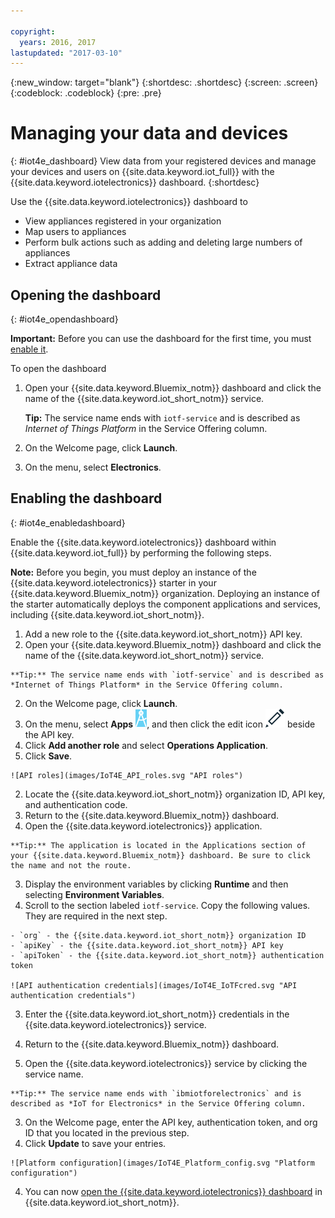 ```yaml
---

copyright:
  years: 2016, 2017
lastupdated: "2017-03-10"
---
```


<!-- Common attributes used in the template are defined as follows: -->
{:new_window: target="blank"}
{:shortdesc: .shortdesc}
{:screen: .screen}
{:codeblock: .codeblock}
{:pre: .pre}

# Managing your data and devices
{: #iot4e_dashboard}
View data from your registered devices and manage your devices and users on
{{site.data.keyword.iot_full}} with the {{site.data.keyword.iotelectronics}} dashboard.
{:shortdesc}

Use the {{site.data.keyword.iotelectronics}} dashboard to
- View appliances registered in your organization
- Map users to appliances
- Perform bulk actions such as adding and deleting large numbers of appliances
- Extract appliance data

## Opening the dashboard
{: #iot4e_opendashboard}

**Important:** Before you can use the dashboard for the first time, you must [enable it](#iot4e_enabledashboard).

To open the dashboard
1. Open your {{site.data.keyword.Bluemix_notm}} dashboard and click the name of the {{site.data.keyword.iot_short_notm}} service.  

    **Tip:** The service name ends with `iotf-service` and is described as *Internet of Things Platform* in the Service Offering column.
2. On the Welcome page, click **Launch**.
3. On the menu, select **Electronics**.

## Enabling the dashboard
{: #iot4e_enabledashboard}

Enable the {{site.data.keyword.iotelectronics}} dashboard within {{site.data.keyword.iot_full}} by performing the following steps.

  **Note:** Before you begin, you must deploy an instance of the {{site.data.keyword.iotelectronics}} starter in your {{site.data.keyword.Bluemix_notm}} organization. Deploying an instance of the starter automatically deploys the component applications and services, including {{site.data.keyword.iot_short_notm}}.

1. Add a new role to the {{site.data.keyword.iot_short_notm}} API key.
  1. Open your {{site.data.keyword.Bluemix_notm}} dashboard and click the name of the {{site.data.keyword.iot_short_notm}} service.  

    **Tip:** The service name ends with `iotf-service` and is described as *Internet of Things Platform* in the Service Offering column.
  2. On the Welcome page, click **Launch**.
  3. On the menu, select **Apps** ![apps icon](images/IOT_Icons_apps2.svg "Apps icon"), and then click the edit icon ![edit icon](images/IOT_Icons_Edit_Active_50.svg "Edit icon") beside the API key.
  4. Click **Add another role** and select **Operations Application**.
  5. Click **Save**.

    ![API roles](images/IoT4E_API_roles.svg "API roles")

2. Locate the {{site.data.keyword.iot_short_notm}} organization ID, API key, and authentication code.
  1. Return to the {{site.data.keyword.Bluemix_notm}} dashboard.
  2. Open the {{site.data.keyword.iotelectronics}} application.

    **Tip:** The application is located in the Applications section of your {{site.data.keyword.Bluemix_notm}} dashboard. Be sure to click the name and not the route.
  3. Display the environment variables by clicking **Runtime** and then selecting **Environment Variables**.
  4. Scroll to the section labeled `iotf-service`. Copy the following values. They are required in the next step.

    - `org` - the {{site.data.keyword.iot_short_notm}} organization ID
    - `apiKey` - the {{site.data.keyword.iot_short_notm}} API key
    - `apiToken` - the {{site.data.keyword.iot_short_notm}} authentication token  

    ![API authentication credentials](images/IoT4E_IoTFcred.svg "API authentication credentials")

3. Enter the {{site.data.keyword.iot_short_notm}} credentials in the {{site.data.keyword.iotelectronics}} service.

  1. Return to the {{site.data.keyword.Bluemix_notm}} dashboard.
  2. Open the {{site.data.keyword.iotelectronics}} service by clicking the service name.

    **Tip:** The service name ends with `ibmiotforelectronics` and is described as *IoT for Electronics* in the Service Offering column.
  3. On the Welcome page, enter the API key, authentication token, and org ID that you located in the previous step.
  4. Click **Update** to save your entries.

    ![Platform configuration](images/IoT4E_Platform_config.svg "Platform configuration")

4. You can now [open the {{site.data.keyword.iotelectronics}} dashboard](#iot4e_opendashboard) in {{site.data.keyword.iot_short_notm}}.

